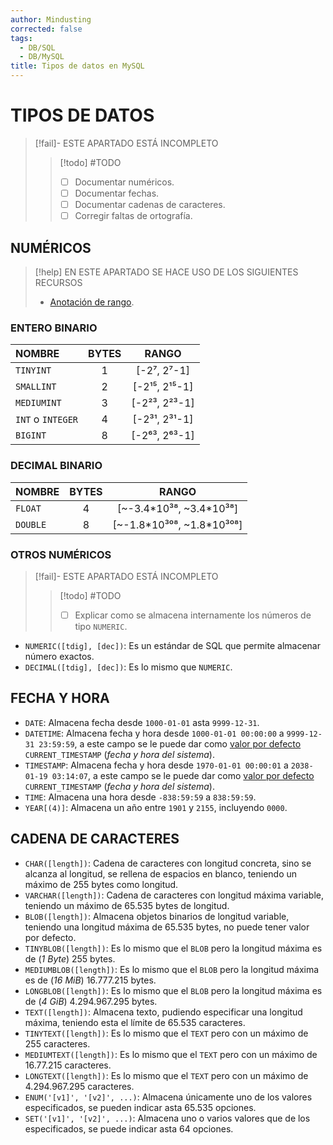 ```yaml
---
author: Mindusting
corrected: false
tags:
  - DB/SQL
  - DB/MySQL
title: Tipos de datos en MySQL
---
```


# TIPOS DE DATOS

> [!fail]- ESTE APARTADO ESTÁ INCOMPLETO
> > [!todo] #TODO
> > - [ ] Documentar numéricos.
> > - [ ] Documentar fechas.
> > - [ ] Documentar cadenas de caracteres.
> > - [ ] Corregir faltas de ortografía.

## NUMÉRICOS

> [!help] EN ESTE APARTADO SE HACE USO DE LOS SIGUIENTES RECURSOS
> - [Anotación de rango](../../../../math/math_range_notation.md).

### ENTERO BINARIO

| NOMBRE            | BYTES |     RANGO      |
|:----------------- |:-----:|:--------------:|
| `TINYINT`         |   1   |  \[-2⁷, 2⁷-1]  |
| `SMALLINT`        |   2   | \[-2¹⁵, 2¹⁵-1] |
| `MEDIUMINT`       |   3   | \[-2²³, 2²³-1] |
| `INT` o `INTEGER` |   4   | \[-2³¹, 2³¹-1] |
| `BIGINT`          |   8   | \[-2⁶³, 2⁶³-1] |

### DECIMAL BINARIO

| NOMBRE   | BYTES |            RANGO             |
|:-------- |:-----:|:----------------------------:|
| `FLOAT`  |   4   |  \[~-3.4\*10³⁸, ~3.4\*10³⁸]  |
| `DOUBLE` |   8   | \[~-1.8\*10³⁰⁸, ~1.8\*10³⁰⁸] |

### OTROS NUMÉRICOS

> [!fail]- ESTE APARTADO ESTÁ INCOMPLETO
> > [!todo] #TODO
> > - [ ] Explicar como se almacena internamente los números de tipo `NUMERIC`.

- `NUMERIC([tdig], [dec])`: Es un estándar de SQL que permite almacenar número exactos.
- `DECIMAL([tdig], [dec])`: Es lo mismo que `NUMERIC`.

## FECHA Y HORA

- `DATE`: Almacena fecha desde `1000-01-01` asta `9999-12-31`.
- `DATETIME`: Almacena fecha y hora desde `1000-01-01 00:00:00` a `9999-12-31 23:59:59`, a este campo se le puede dar como [valor por defecto](mysql_table.md#DEFAULT) `CURRENT_TIMESTAMP` (*fecha y hora del sistema*).
- `TIMESTAMP`: Almacena fecha y hora desde `1970-01-01 00:00:01` a `2038-01-19 03:14:07`, a este campo se le puede dar como [valor por defecto](mysql_table.md#DEFAULT) `CURRENT_TIMESTAMP` (*fecha y hora del sistema*).
- `TIME`: Almacena una hora desde `-838:59:59` a `838:59:59`.
- `YEAR[(4)]`: Almacena un año entre `1901` y `2155`, incluyendo `0000`.

## CADENA DE CARACTERES

- `CHAR([length])`: Cadena de caracteres con longitud concreta, sino se alcanza al longitud, se rellena de espacios en blanco, teniendo un máximo de 255 bytes como longitud.
- `VARCHAR([length])`: Cadena de caracteres con longitud máxima variable, teniendo un máximo de 65.535 bytes de longitud.
- `BLOB([length])`: Almacena objetos binarios de longitud variable, teniendo una longitud máxima de 65.535 bytes, no puede tener valor por defecto.
- `TINYBLOB([length])`: Es lo mismo que el `BLOB` pero la longitud máxima es de (*1 Byte*) 255 bytes.
- `MEDIUMBLOB([length])`: Es lo mismo que el `BLOB` pero la longitud máxima es de (*16 MiB*) 16.777.215 bytes.
- `LONGBLOB([length])`: Es lo mismo que el `BLOB` pero la longitud máxima es de (*4 GiB*) 4.294.967.295 bytes.
- `TEXT([length])`: Almacena texto, pudiendo especificar una longitud máxima, teniendo esta el límite de 65.535 caracteres.
- `TINYTEXT([length])`: Es lo mismo que el `TEXT` pero con un máximo de 255 caracteres.
- `MEDIUMTEXT([length])`: Es lo mismo que el `TEXT` pero con un máximo de 16.77.215 caracteres.
- `LONGTEXT([length])`: Es lo mismo que el `TEXT` pero con un máximo de 4.294.967.295 caracteres.
- `ENUM('[v1]', '[v2]', ...)`: Almacena únicamente uno de los valores especificados, se pueden indicar asta 65.535 opciones.
- `SET('[v1]', '[v2]', ...)`: Almacena uno o varios valores que de los especificados, se puede indicar asta 64 opciones.
